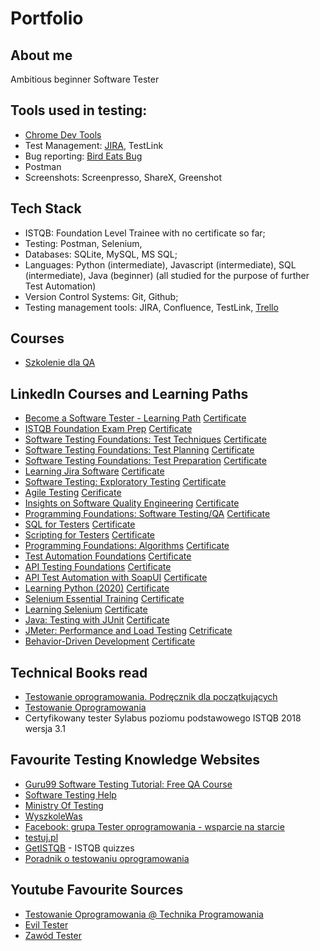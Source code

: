 # Portfolio

## About me

Ambitious beginner Software Tester
## Tools used in testing:

* [Chrome Dev Tools](https://drive.google.com/file/d/1JyIpPtUnjBk30in6eIuaMBTEXuuXQE81/view?usp=sharing)
* Test Management: [JIRA](https://drive.google.com/file/d/1gW7B3s2FYi8HjvEihQlIQs5qGTCCxvSY/view), TestLink
* Bug reporting: [Bird Eats Bug](https://drive.google.com/file/d/1n1D8BNjOfcTOpdCFD4yj5xz_Gyb2GVHX/view?usp=sharing)
* Postman
* Screenshots: Screenpresso, ShareX, Greenshot
## Tech Stack

* ISTQB: Foundation Level Trainee with no certificate so far;
* Testing: Postman, Selenium,
* Databases: SQLite, MySQL, MS SQL;
* Languages: Python (intermediate), Javascript (intermediate), SQL (intermediate), Java (beginner) (all studied for the purpose of further Test Automation)
* Version Control Systems: Git, Github;
* Testing management tools: JIRA, Confluence, TestLink, [Trello](https://drive.google.com/file/d/1Nf9HvpfN4U1-9QzDW7-O6YmDMRS1rYv2/view?usp=sharing)

## Courses 
* [Szkolenie dla QA](https://szkoleniedlaqa.pl/szkolenie)


## LinkedIn Courses and Learning Paths

* [Become a Software Tester - Learning Path](https://www.linkedin.com/learning/paths/become-a-software-tester) [Certificate](https://drive.google.com/file/d/14GgtqXXQKPVfTwp8QdW494PduP29MOjM/view?usp=sharing)
* [ISTQB Foundation Exam Prep](https://www.linkedin.com/learning/istqb-foundation-exam-prep) [Certificate](https://drive.google.com/file/d/10_MIRMQ_iZFY3eI7voD6vaO99uES_lY9/view?usp=sharing)
* [Software Testing Foundations: Test Techniques](https://www.linkedin.com/learning/software-testing-foundations-test-techniques) [Certificate](https://drive.google.com/file/d/1YXRrx5IF5WIDDbJPiGbs4Doo_UuZF8IY/view?usp=sharing)
* [Software Testing Foundations: Test Planning](https://www.linkedin.com/learning/software-testing-foundations-test-planning) [Certificate](https://drive.google.com/file/d/1CosYmggl6275o5K4_DTugZSfVTGRtfeu/view?usp=sharing)
* [Software Testing Foundations: Test Preparation](https://www.linkedin.com/learning/software-testing-foundations-test-preparation) [Certificate](https://drive.google.com/file/d/1rJ0mp_oEy2x1srXmJ_gwhoe2cMD2H5t5/view?usp=sharing)
* [Learning Jira Software](https://www.linkedin.com/learning/learning-jira-software-2019) [Certificate](https://drive.google.com/file/d/1yh0zoJubd0tNCshBL8Rk_7Lg1L_PxY2D/view?usp=sharing)
* [Software Testing: Exploratory Testing](https://www.linkedin.com/learning/software-testing-exploratory-testing) [Certificate](https://drive.google.com/file/d/1jVIaVpE_oE1GcV0eBUYVD_BGFw7Ucsgj/view?usp=sharing)
* [Agile Testing](https://www.linkedin.com/learning/agile-testing-2) [Cerificate](https://drive.google.com/file/d/1db8LLW5emohZuhevpO4qZkLWkgruXKXQ/view?usp=sharing)
* [Insights on Software Quality Engineering](https://www.linkedin.com/learning/insights-on-software-quality-engineering) [Certificate](https://drive.google.com/file/d/1a2WDodwv3zdRQ5Isjr-KEXP0O-PRHIm5/view?usp=sharing)
* [Programming Foundations: Software Testing/QA](https://www.linkedin.com/learning/programming-foundations-software-testing-qa) [Certificate](https://drive.google.com/file/d/1WLOx8WYxeTTxL44FmgOSk36XdRXOZGam/view?usp=sharing)
* [SQL for Testers](https://www.linkedin.com/learning/sql-for-testers) [Certificate](https://drive.google.com/file/d/1Xfas2GKOu_TXYOGlqGJeQ_2_dCNMf3My/view?usp=sharing)
* [Scripting for Testers](https://www.linkedin.com/learning/scripting-for-testers) [Certificate](https://drive.google.com/file/d/1sZ2Ei35_aHtLi1eBDQEt9LFtqHNit_tR/view?usp=sharing)
* [Programming Foundations: Algorithms](https://www.linkedin.com/learning/programming-foundations-algorithms) [Certificate](https://drive.google.com/file/d/1Hh2rmKKQ6gEPZTr14Rb0SGo4R9pXlnxd/view?usp=sharing)
* [Test Automation Foundations](https://www.linkedin.com/learning/test-automation-foundations) [Certificate](https://drive.google.com/file/d/1Z-J3MkrF1E3ETPV0VJHeFg1TBBFadSl4/view?usp=sharing)
* [API Testing Foundations](https://www.linkedin.com/learning/api-testing-foundations) [Certificate](https://drive.google.com/file/d/1ylmY4OKq9a-NeF96L_sCVOPUkCTrCNUL/view?usp=sharing)
* [API Test Automation with SoapUI](https://www.linkedin.com/learning/api-test-automation-with-soapui) [Certificate](https://drive.google.com/file/d/1ab9ndDrdOzk8dQYFhgPfL5ebG2DfgwaR/view?usp=sharing)
* [Learning Python (2020)](https://www.linkedin.com/learning/learning-python-2020) [Certificate](https://drive.google.com/file/d/1kvMUMhAuj2N1jus-KhxWdqeHeBfocFIX/view?usp=sharing)
* [Selenium Essential Training](https://www.linkedin.com/learning/selenium-essential-training) [Certificate](https://drive.google.com/file/d/1SdwCbJ-VsXndVHy-rSIB11aqJ7Vs7536/view?usp=sharing)
* [Learning Selenium](https://www.linkedin.com/learning/learning-selenium) [Certificate](https://drive.google.com/file/d/1RlwpZh3jFuu-gwAOhpO54DieLqDn5ZIB/view?usp=sharing)
* [Java: Testing with JUnit](https://www.linkedin.com/learning/java-testing-with-junit-14267963) [Certificate](https://drive.google.com/file/d/1LkqOYKSC8bjrG1KV6fLJS5QS1MGKsEne/view?usp=sharing)
* [JMeter: Performance and Load Testing](https://www.linkedin.com/learning/jmeter-performance-and-load-testing) [Cetrificate](https://drive.google.com/file/d/1MMFqI4SDB-OHR2lmA57BmXCgsQfQUUQj/view?usp=sharing)
* [Behavior-Driven Development](https://www.linkedin.com/learning/behavior-driven-development) [Certificate](https://drive.google.com/file/d/1MXbpRPl2KsSkp136ku1KWA27Vog1-5vx/view?usp=sharing)


## Technical Books read

* [Testowanie oprogramowania. Podręcznik dla początkujących ](https://helion.pl/ksiazki/testowanie-oprogramowania-podrecznik-dla-poczatkujacych-rafal-pawlak,szteop.htm?_ga=NC.1384359092-1587824560&abpar1=desktop&abpar2=236563.1746781.&abpcid=41&abpid=11&bb_coid=3069019&bb_id=3#format/d)
* [Testowanie Oprogramowania](https://pwicherski.gitbook.io)
* Certyfikowany tester Sylabus poziomu podstawowego ISTQB 2018 wersja 3.1


## Favourite Testing Knowledge Websites

* [Guru99 Software Testing Tutorial: Free QA Course](https://www.guru99.com/software-testing.html)
* [Software Testing Help](https://www.softwaretestinghelp.com/)
* [Ministry Of Testing](https://www.ministryoftesting.com/dojo/series/99-second-introductions-from-software-testing-clinic/lessons/99-second-introduction-to-testing)
* [WyszkoleWas](https://www.wyszkolewas.com.pl/category/testowanie_manualne/)
* [Facebook: grupa Tester oprogramowania - wsparcie na starcie](https://www.facebook.com/groups/testeroprogramowania)
* [testuj.pl](https://testuj.pl/blog/)
* [GetISTQB](http://getistqb.com/#quizzes) - ISTQB quizzes
* [Poradnik o testowaniu oprogramowania](https://docplayer.pl/9367924-Poradnik-o-testowaniu-oprogramowania.html)


## Youtube Favourite Sources

* [Testowanie Oprogramowania @ Technika Programowania](https://www.youtube.com/playlist?list=PL7NAC-bkGBcG2Nv7NiejNgm43SKR7Leq9)
* [Evil Tester](https://www.youtube.com/c/EvilTester/videos)
* [Zawód Tester](https://www.youtube.com/channel/UCUJzan4zBUpWwS1yWZZCwUw/videos)
